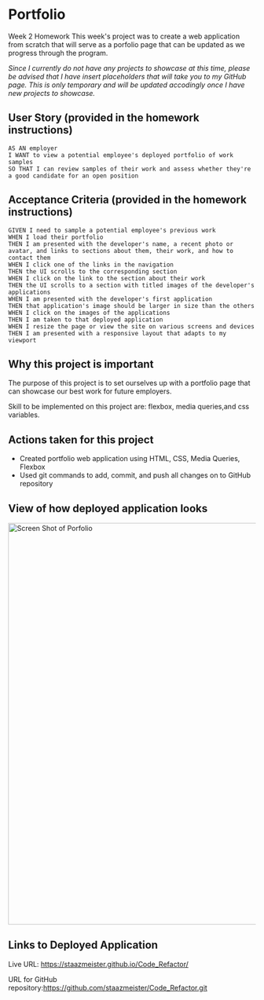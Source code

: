 # Portfolio
Week 2 Homework
This week's project was to create a web application from scratch that will serve as a porfolio page that can be updated as we progress through the program.


*Since I currently do not have any projects to showcase at this time, please be advised that I have insert placeholders that will take you to my GitHub page. This is only temporary and will be updated accodingly once I have new projects to showcase.*



## User Story (provided in the homework instructions)
```
AS AN employer
I WANT to view a potential employee's deployed portfolio of work samples
SO THAT I can review samples of their work and assess whether they're a good candidate for an open position
```

## Acceptance Criteria (provided in the homework instructions)
```
GIVEN I need to sample a potential employee's previous work
WHEN I load their portfolio
THEN I am presented with the developer's name, a recent photo or avatar, and links to sections about them, their work, and how to contact them
WHEN I click one of the links in the navigation
THEN the UI scrolls to the corresponding section
WHEN I click on the link to the section about their work
THEN the UI scrolls to a section with titled images of the developer's applications
WHEN I am presented with the developer's first application
THEN that application's image should be larger in size than the others
WHEN I click on the images of the applications
THEN I am taken to that deployed application
WHEN I resize the page or view the site on various screens and devices
THEN I am presented with a responsive layout that adapts to my viewport
```

## Why this project is important
The purpose of this project is to set ourselves up with a portfolio page that can showcase our best work for future employers. 

Skill to be implemented on this project are:
flexbox, media queries,and css variables.

## Actions taken for this project
- Created portfolio web application using HTML, CSS, Media Queries, Flexbox
- Used git commands to add, commit, and push all changes on to GitHub repository

## View of how deployed application looks

<img width="818" alt="Screen Shot  of Porfolio" src="https://user-images.githubusercontent.com/94095220/146658794-6045660c-e5cc-4d57-a1a0-026141a44c9e.png">



## Links to Deployed Application
Live URL: https://staazmeister.github.io/Code_Refactor/

URL for GitHub repository:https://github.com/staazmeister/Code_Refactor.git
